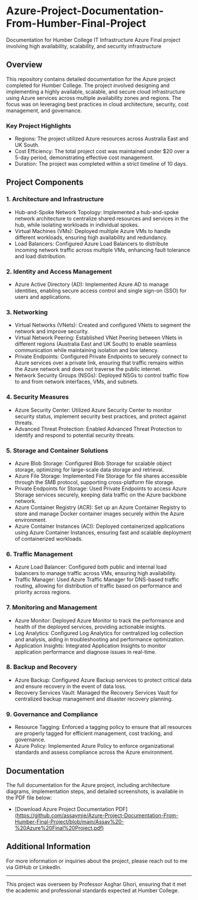# Azure-Project-Documentation-From-Humber-Final-Project
Documentation for Humber College IT Infrastructure Azure Final project involving high availability, scalability, and security infrastructure


## Overview
This repository contains detailed documentation for the Azure project completed for Humber College. The project involved designing and implementing a highly available, scalable, and secure cloud infrastructure using Azure services across multiple availability zones and regions. The focus was on leveraging best practices in cloud architecture, security, cost management, and governance.

### Key Project Highlights
- Regions: The project utilized Azure resources across Australia East and UK South.
- Cost Efficiency: The total project cost was maintained under $20 over a 5-day period, demonstrating effective cost management.
- Duration: The project was completed within a strict timeline of 10 days.

## Project Components

### 1. Architecture and Infrastructure
   - Hub-and-Spoke Network Topology: Implemented a hub-and-spoke network architecture to centralize shared resources and services in the hub, while isolating workloads in individual spokes.
   - Virtual Machines (VMs): Deployed multiple Azure VMs to handle different workloads, ensuring high availability and redundancy.
   - Load Balancers: Configured Azure Load Balancers to distribute incoming network traffic across multiple VMs, enhancing fault tolerance and load distribution.

### 2. Identity and Access Management
   - Azure Active Directory (AD): Implemented Azure AD to manage identities, enabling secure access control and single sign-on (SSO) for users and applications.

### 3. Networking
   - Virtual Networks (VNets): Created and configured VNets to segment the network and improve security.
   - Virtual Network Peering: Established VNet Peering between VNets in different regions (Australia East and UK South) to enable seamless communication while maintaining isolation and low latency.
   - Private Endpoints: Configured Private Endpoints to securely connect to Azure services over a private link, ensuring that traffic remains within the Azure network and does not traverse the public internet.
   - Network Security Groups (NSGs): Deployed NSGs to control traffic flow to and from network interfaces, VMs, and subnets.

### 4. Security Measures
   - Azure Security Center: Utilized Azure Security Center to monitor security status, implement security best practices, and protect against threats.
   - Advanced Threat Protection: Enabled Advanced Threat Protection to identify and respond to potential security threats.

### 5. Storage and Container Solutions
   - Azure Blob Storage: Configured Blob Storage for scalable object storage, optimizing for large-scale data storage and retrieval.
   - Azure File Storage: Implemented File Storage for file shares accessible through the SMB protocol, supporting cross-platform file storage.
   - Private Endpoints for Storage: Used Private Endpoints to access Azure Storage services securely, keeping data traffic on the Azure backbone network.
   - Azure Container Registry (ACR): Set up an Azure Container Registry to store and manage Docker container images securely within the Azure environment.
   - Azure Container Instances (ACI): Deployed containerized applications using Azure Container Instances, ensuring fast and scalable deployment of containerized workloads.

### 6. Traffic Management
   - Azure Load Balancer: Configured both public and internal load balancers to manage traffic across VMs, ensuring high availability.
   - Traffic Manager: Used Azure Traffic Manager for DNS-based traffic routing, allowing for distribution of traffic based on performance and priority across regions.

### 7. Monitoring and Management
   - Azure Monitor: Deployed Azure Monitor to track the performance and health of the deployed services, providing actionable insights.
   - Log Analytics: Configured Log Analytics for centralized log collection and analysis, aiding in troubleshooting and performance optimization.
   - Application Insights: Integrated Application Insights to monitor application performance and diagnose issues in real-time.

### 8. Backup and Recovery
   - Azure Backup: Configured Azure Backup services to protect critical data and ensure recovery in the event of data loss.
   - Recovery Services Vault: Managed the Recovery Services Vault for centralized backup management and disaster recovery planning.

### 9. Governance and Compliance
   - Resource Tagging: Enforced a tagging policy to ensure that all resources are properly tagged for efficient management, cost tracking, and governance.
   - Azure Policy: Implemented Azure Policy to enforce organizational standards and assess compliance across the Azure environment.

## Documentation
The full documentation for the Azure project, including architecture diagrams, implementation steps, and detailed screenshots, is available in the PDF file below:

- [Download Azure Project Documentation PDF][(https://github.com/assaymie/Azure-Project-Documentation-From-Humber-Final-Project/blob/main/Assay%20-%20Azure%20Final%20Project.pdf)](https://github.com/assaydesta/Azure-Project-Documentation-From-Humber-Final-Project/blob/main/Assay%20-%20Azure%20Final%20Project.pdf)

## Additional Information
For more information or inquiries about the project, please reach out to me via GitHub or LinkedIn.

---

This project was overseen by Professor Asghar Ghori, ensuring that it met the academic and professional standards expected at Humber College.


